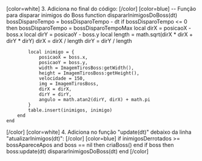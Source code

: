 [color=white]
3. Adiciona no final do código:
   [/color] [color=blue]
    -- Função para disparar inimigos do Boss
    function dispararInimigosDoBoss(dt)
        bossDisparoTempo = bossDisparoTempo - dt
        if bossDisparoTempo <= 0 then
            bossDisparoTempo = bossDisparoTempoMax
            local dirX = posicaoX - boss.x
            local dirY = posicaoY - boss.y
            local length = math.sqrt(dirX * dirX + dirY * dirY)
            dirX = dirX / length
            dirY = dirY / length
        
            local inimigo = {
                posicaoX = boss.x,
                posicaoY = boss.y,
                width = ImagemTirosBoss:getWidth(),
                height = ImagemTirosBoss:getHeight(),
                velocidade = 150,
                img = ImagemTirosBoss,
                dirX = dirX,
                dirY = dirY,
                angulo = math.atan2(dirY, dirX) + math.pi
            }
            table.insert(inimigos, inimigo)
        end
    end
   [/color] [color=white]
4. Adiciona no função "update(dt)" debaixo da linha "atualizarInimigos(dt)":
   [/color] [color=blue]
    if inimigosDerrotados >= bossApareceApos and boss == nil then
         criaBoss()
     end
     if boss then
         boss:update(dt)
         dispararInimigosDoBoss(dt)
     end
   [/color]